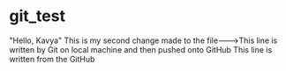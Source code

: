 # git_test
"Hello, Kavya"
This is my second change made to the file--->This line is written by Git on local machine and then pushed onto GitHub
This line is written from the GitHub
